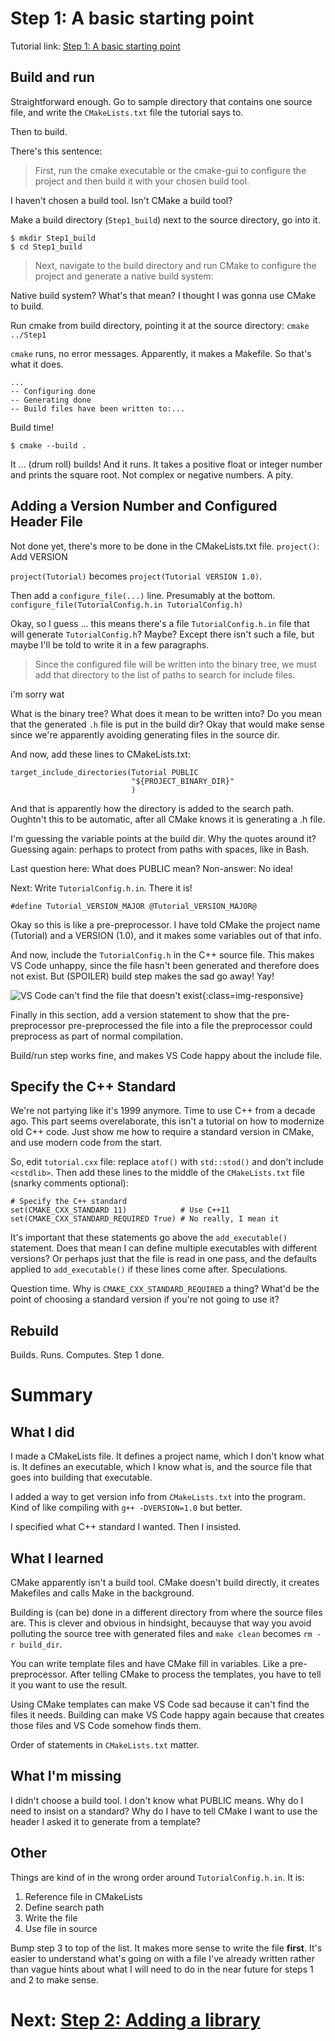 # Step 1: A basic starting point
Tutorial link: [Step 1: A basic starting point](https://cmake.org/cmake/help/latest/guide/tutorial/A%20Basic%20Starting%20Point.html)

## Build and run

Straightforward enough. Go to sample directory that contains one source file, and write the `CMakeLists.txt` file the tutorial says to.

Then to build. 

There's this sentence:
> First, run the cmake executable or the cmake-gui to configure the project and then build it with your chosen build tool.

I haven't chosen a build tool. Isn't CMake a build tool? 

Make a build directory (`Step1_build`) next to the source directory, go into it. 

```
$ mkdir Step1_build
$ cd Step1_build
```

> Next, navigate to the build directory and run CMake to configure the project and generate a native build system:

Native build system? What's that mean? I thought I was gonna use CMake to build.

Run cmake from build directory, pointing it at the source directory: `cmake ../Step1`

`cmake` runs, no error messages. Apparently, it makes a Makefile. So that's what it does.

```
...
-- Configuring done
-- Generating done
-- Build files have been written to:...
 ```

Build time! 
```
$ cmake --build .
```
It ... (drum roll) builds! And it runs. It takes a positive float or integer number and prints the square root. Not complex or negative numbers. A pity.

## Adding a Version Number and Configured Header File

Not done yet, there's more to be done in the CMakeLists.txt file.
`project()`: Add VERSION

`project(Tutorial)` becomes `project(Tutorial VERSION 1.0)`.

Then add a `configure_file(...)` line. Presumably at the bottom.
```configure_file(TutorialConfig.h.in TutorialConfig.h)```

Okay, so I guess ... this means there's a file `TutorialConfig.h.in` file that will generate `TutorialConfig.h`? Maybe? Except there isn't such a file, but maybe I'll be told to write it in a few paragraphs.

> Since the configured file will be written into the binary tree, we must add that directory to the list of paths to search for include files.

i'm sorry wat

What is the binary tree? What does it mean to be written into? Do you mean that the generated `.h` file is put in the build dir? Okay that would make sense since we're apparently avoiding generating files in the source dir.

And now, add these lines to CMakeLists.txt:
```
target_include_directories(Tutorial PUBLIC
                           "${PROJECT_BINARY_DIR}"
                           )
```
And that is apparently how the directory is added to the search path. Oughtn't this to be automatic, after all CMake knows it is generating a .h file. 

I'm guessing the variable points at the build dir.
Why the quotes around it? Guessing again: perhaps to protect from paths with spaces, like in Bash.

Last question here: What does PUBLIC mean? Non-answer: No idea!

Next: Write `TutorialConfig.h.in`. There it is!
```
#define Tutorial_VERSION_MAJOR @Tutorial_VERSION_MAJOR@
```
Okay so this is like a pre-preprocessor. I have told CMake the project name (Tutorial) and a VERSION (1.0), and it makes some variables out of that info.

And now, include the `TutorialConfig.h` in the C++ source file. This makes <span title="Visual Studio Code: An extensible code editor not related to Visual Studio. Good editor, misleading name that probably helped it get popular.">VS Code</span> unhappy, since the file hasn't been generated and therefore does not exist. But (SPOILER) build step makes the sad go away! Yay!

![VS Code can't find the file that doesn't exist](illustrations/vscode-unhappy.png "VS Code shows sad squiggles under the filename in the statement '#include <TutorialConfig.h>'"){:class=img-responsive}

Finally in this section, add a version statement to show that the pre-preprocessor pre-preprocessed the file into a file the preprocessor could preprocess as part of normal compilation.

Build/run step works fine, and makes VS Code happy about the include file.

## Specify the C++ Standard
We're not partying like it's 1999 anymore. Time to use C++ from a decade ago. This part seems overelaborate, this isn't a tutorial on how to modernize old C++ code. Just show me how to require a standard version in CMake, and use modern code from the start.

So, edit `tutorial.cxx` file: replace `atof()` with `std::stod()` and don't include `<cstdlib>`. Then add these lines to the middle of the `CMakeLists.txt` file (snarky comments optional):
```
# Specify the C++ standard
set(CMAKE_CXX_STANDARD 11)            # Use C++11
set(CMAKE_CXX_STANDARD_REQUIRED True) # No really, I mean it
```

It's important that these statements go above the `add_executable()` statement. Does that mean I can define multiple executables with different versions? Or perhaps just that the file is read in one pass, and the defaults applied to `add_executable()` if these lines come after. Speculations.

Question time. 
Why is `CMAKE_CXX_STANDARD_REQUIRED` a thing? What'd be the point of choosing a standard version if you're not going to use it?

## Rebuild
Builds. Runs. Computes. Step 1 done.
# Summary

## What I did

I made a CMakeLists file. It defines a project name, which I don't know what is. It defines an executable, which I know what is, and the source file that goes into building that executable.

I added a way to get version info from `CMakeLists.txt` into the program. Kind of like compiling with `g++ -DVERSION=1.0` but better.

I specified what C++ standard I wanted. Then I insisted.

## What I learned

CMake apparently isn't a build tool. CMake doesn't build directly, it creates Makefiles and calls Make in the background.

Building is (can be) done in a different directory from where the source files are. This is clever and obvious in hindsight, becauyse that way you avoid polluting the source tree with generated files and `make clean` becomes `rm -r build_dir`.

You can write template files and have CMake fill in variables. Like a pre-preprocessor. After telling CMake to process the templates, you have to tell it you want to use the result.

Using CMake templates can make VS Code sad because it can't find the files it needs. Building can make VS Code happy again because that creates those files and VS Code somehow finds them.

Order of statements in `CMakeLists.txt` matter.

## What I'm missing
I didn't choose a build tool. I don't know what PUBLIC means. Why do I need to insist on a standard? Why do I have to tell CMake I want to use the header I asked it to generate from a template?

## Other

Things are kind of in the wrong order around `TutorialConfig.h.in`. It is:

1. Reference file in CMakeLists
2. Define search path
3. Write the file
4. Use file in source

Bump step 3 to top of the list.  It makes more sense to write the file **first**. It's easier to understand what's going on with a file I've already written rather than vague hints about what I will need to do in the near future for steps 1 and 2 to make sense.


# Next: [Step 2: Adding a library](step02.html)
